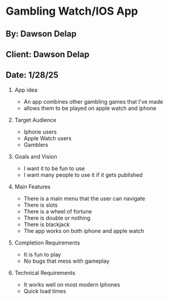 # Gambling Watch/IOS App

## By: Dawson Delap

## Client: Dawson Delap

## Date: 1/28/25

1. App idea
    - An app combines other gambling games that I've made
    - allows them to be played on apple watch and iphone

2. Target Audience
    - Iphone users
    - Apple Watch users
    - Gamblers

3. Goals and Vision
    - I want it to be fun to use
    - I want many people to use it if it gets published

4. Main Features
    - There is a main menu that the user can navigate
    - There is slots
    - There is a wheel of fortune
    - There is double or nothing
    - There is blackjack
    - The app works on both iphone and apple watch

5. Completion Requirements
    - It is fun to play
    - No bugs that mess with gameplay

6. Technical Requirements
    - It works well on most modern Iphones
    - Quick load times
